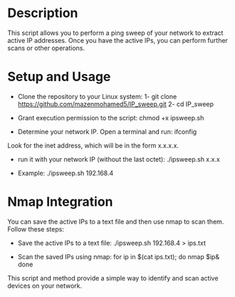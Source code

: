 # Description
This script allows you to perform a ping sweep of your network to extract active IP addresses. Once you have the active IPs, you can perform further scans or other operations.

# Setup and Usage
- Clone the repository to your Linux system:
1- git clone https://github.com/mazenmohamed5/IP_sweep.git
2- cd IP_sweep

- Grant execution permission to the script:
chmod +x ipsweep.sh

- Determine your network IP. Open a terminal and run:
ifconfig

Look for the inet address, which will be in the form x.x.x.x.

- run it with your network IP (without the last octet):
./ipsweep.sh x.x.x

- Example:
./ipsweep.sh 192.168.4

# Nmap Integration
You can save the active IPs to a text file and then use nmap to scan them. Follow these steps:

- Save the active IPs to a text file:
./ipsweep.sh 192.168.4 > ips.txt

- Scan the saved IPs using nmap:
for ip in $(cat ips.txt); do nmap $ip& done


This script and method provide a simple way to identify and scan active devices on your network.
